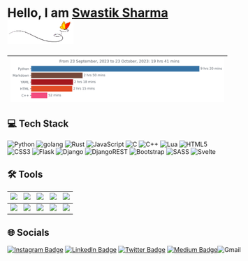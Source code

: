 # Hello, I am <a href="https://swastkk.github.io" target="_blank" >Swastik Sharma</a><img src="images/butterfly.gif" width=30%>

| <img src="https://github.com/swastkk/swastkk/blob/master/images/stat.svg" alt="Swastik Stats"/> |
|---|
## 💻 Tech Stack
![Python](https://img.shields.io/badge/python-3670A0?style=for-the-badge&logo=python&logoColor=ffdd54) ![golang](https://img.shields.io/badge/go-%231572B6.svg?style=for-the-badge&logo=go&logoColor=white) ![Rust](https://img.shields.io/badge/rust-%23000000.svg?style=for-the-badge&logo=rust&logoColor=white) ![JavaScript](https://img.shields.io/badge/javascript-%23323330.svg?style=for-the-badge&logo=javascript&logoColor=%23F7DF1E) ![C](https://img.shields.io/badge/c-%2300599C.svg?style=for-the-badge&logo=c&logoColor=white) ![C++](https://img.shields.io/badge/c++-%2300599C.svg?style=for-the-badge&logo=c%2B%2B&logoColor=white) ![Lua](https://img.shields.io/badge/lua-%232C2D72.svg?style=for-the-badge&logo=lua&logoColor=white) ![HTML5](https://img.shields.io/badge/html5-%23E34F26.svg?style=for-the-badge&logo=html5&logoColor=white) ![CSS3](https://img.shields.io/badge/css3-%231572B6.svg?style=for-the-badge&logo=css3&logoColor=white)  ![Flask](https://img.shields.io/badge/flask-%23323330?style=for-the-badge&logo=flask&logoColor=23F7DF1E) ![Django](https://img.shields.io/badge/django-%23092E20.svg?style=for-the-badge&logo=django&logoColor=white) ![DjangoREST](https://img.shields.io/badge/DJANGO-REST-ff1709?style=for-the-badge&logo=django&logoColor=white&color=ff1709&labelColor=gray) ![Bootstrap](https://img.shields.io/badge/bootstrap-%23563D7C.svg?style=for-the-badge&logo=bootstrap&logoColor=white) ![SASS](https://img.shields.io/badge/SASS-hotpink.svg?style=for-the-badge&logo=SASS&logoColor=white) ![Svelte](https://img.shields.io/badge/Svelte-4A4A55?style=for-the-badge&logo=svelte&logoColor=FF3E00)


## 🛠️ Tools
|![](https://img.shields.io/badge/-Vim-black?logo=vim&style=plastic)|![](https://img.shields.io/badge/-Linux-black?logo=linux&style=plastic)|![](https://img.shields.io/badge/-git-black?logo=git&style=plastic)|![](https://img.shields.io/badge/-Azure-black?logo=microsoftazure&style=plastic)|![](https://img.shields.io/badge/-docker-black?logo=docker&style=plastic)| 
 |---|---|---|---|---| 
 |![](https://img.shields.io/badge/-postman-black?logo=postman&style=plastic)|![](https://img.shields.io/badge/-github-black?logo=github&style=plastic)|![](https://img.shields.io/badge/-MySQL-black?logo=mysql&style=plastic)|![](https://img.shields.io/badge/-Shell-black?logo=shell&style=plastic)|![](https://img.shields.io/badge/-postgres-black?logo=postgresql&style=plastic)|

## 🌐 Socials
[![Instagram Badge](https://img.shields.io/badge/Instagram-E4405F?logo=instagram&logoColor=fff&style=for-the-badge)](https://instagram.com/swastik.sharmaa) [![LinkedIn Badge](https://img.shields.io/badge/LinkedIn-0A66C2?logo=linkedin&logoColor=fff&style=for-the-badge)](https://linkedin.com/in/swastkk) [![Twitter Badge](https://img.shields.io/badge/Twitter-1DA1F2?logo=twitter&logoColor=fff&style=for-the-badge)](https://twitter.com/swastik_sharmaa) [![Medium Badge](https://img.shields.io/badge/Medium-000?logo=medium&logoColor=fff&style=for-the-badge)](https://medium.com/@swastik.sharma) <a href="mailto:swastkk@gmail.com"><img alt="Gmail" src="https://img.shields.io/badge/Gmail-D14836?style=for-the-badge&logo=gmail&logoColor=white" style="position: absolute;" /></a>
